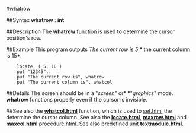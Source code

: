 
#whatrow

##Syntax
**whatrow** : **int**



##Description
The **whatrow** function is used to determine the cursor position's row.



##Example
This program outputs *The current row is 5*,* the current column is 15*.


        locate  ( 5, 10 )
        put "12345"..
        put "The current row is", whatrow
        put "The current column is", whatcol
##Details
The screen should be in a "*screen*" or* *"*graphics*" mode. **whatrow** functions properly even if the cursor is invisible.



##See also
the **[whatcol.html](whatcol)** function, which is used to [set.html](set) the determine the cursor column. See also the **[locate.html](locate)**, **[maxrow.html](maxrow)** and **[maxcol.html](maxcol)** [procedure.html](procedure).
See also predefined unit **[textmodule.html](Text)**.


